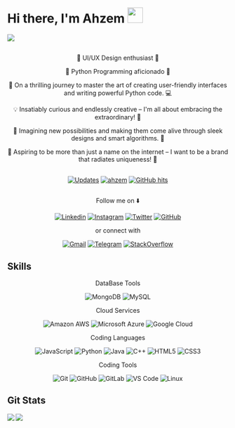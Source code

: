 # Hi there, I'm Ahzem <img src="https://media.giphy.com/media/hvRJCLFzcasrR4ia7z/giphy.gif" width="35px"></a>

<a><img align="center" src="https://github.com/Ahzem/Ahzem/assets/123859613/8d58ef82-2acf-4c04-9db3-5f3be2f3cc49"></a>

##  

<p align="center">🎨 UI/UX Design enthusiast 🎨</p>
<p align="center">🐍 Python Programming aficionado 🐍</p>
<p align="center">🚀 On a thrilling journey to master the art of creating user-friendly interfaces and writing powerful Python code. 💻</p>
<p align="center">💡 Insatiably curious and endlessly creative – I'm all about embracing the extraordinary! 🌟</p>
<p align="center">🔮 Imagining new possibilities and making them come alive through sleek designs and smart algorithms. 🌈</p>
<p align="center">🌟 Aspiring to be more than just a name on the internet – I want to be a brand that radiates uniqueness! 🚀</p>

##  

<p align="center">
    <a href="https://github.com/ahzem?tab=followers" target="_blank"><img alt="Updates" src="https://img.shields.io/badge/--000000?style=flat-square&logo=RSS&logoColor=white"></a>
    <a href="https://github.com/ahzem" target="_blank"><img alt="ahzem" src="https://badges.pufler.dev/visits/ahzem/ahzem?logo=GitHub&label=visits&color=success&logoColor=white&style=flat-square"/></a>
    <a href="https://github.com/ahzem/ahzem" target="_blank"><img alt="GitHub hits" src="https://img.shields.io/github/last-commit/ahzem/ahzem?label=profile%20updated&style=flat-square"></a>
</p>

## 

<p align="center">Follow me on ⬇️ </p>

<p align="center">
  <a href="https://www.linkedin.com/in/Ahzem/" target="_blank"><img alt="Linkedin" src="https://img.shields.io/badge/-@ahzem-0072b1?style=flat&logo=Linkedin&logoColor=white"></a>
  <a href="https://www.instagram.com/_ahzem_" target="_blank"><img alt="Instagram" src="https://img.shields.io/badge/-@ahzem-C13584?style=flat&logo=Instagram&logoColor=white"></a>
  <a href="https://twitter.com/intent/follow?screen_name=_ahzem_" target="_blank"><img alt="Twitter" src="https://img.shields.io/badge/-@ahzem-00acee?style=flat&logo=Twitter&logoColor=white"></a>
  <a href="https://github.com/ahzem" target="_blank"><img alt="GitHub" src="https://img.shields.io/github/followers/Ahzem?label=Follow&style=social"></a>
</p>

<p align="center"> or connect with </p>

<p align="center">
  <a href="mailto:muhammadhahzem1422@gmail.com" target="_blank"><img alt="Gmail" src="https://img.shields.io/badge/-Mail-c14438?style=flat&logo=Gmail&logoColor=white"></a>
  <a href="https://t.me/mfm_ahzem target="_blank"><img alt="Telegram" src="https://img.shields.io/badge/-Telegram-0088CC?style=flat&logo=Telegram&logoColor=white"></a>
  <a href="https://stackoverflow.com/users/21335921/ahzem?tab=profile" target="_blank"><img alt="StackOverflow" src="https://img.shields.io/badge/-Stack_Over_Flow-FE7A16?style=flat&logo=Stack%20Overflow&logoColor=white&"></a>
</p>

##  Skills
<p align="center" style="Bold">DataBase Tools</p>

<p align="center">
  <a><img alt="MongoDB" src="https://img.shields.io/badge/-MongoDB-black?style=flat-square&logo=mongodb"></a>
  <a><img alt="MySQL" src="https://img.shields.io/badge/-MySQL-black?style=flat-square&logo=mysql"></a>
</p>


<p align="center" style="Bold">Cloud Services</p>

<p align="center">
  <a><img alt="Amazon AWS" src="https://img.shields.io/badge/Amazon%20AWS-232F3E?style=flat-square&logo=amazon-aws"></a>
  <a><img alt="Microsoft Azure" src="https://img.shields.io/badge/Microsoft%20Azure-232F7E?style=flat-square&logo=microsoft-azure"></a>
  <a><img alt="Google Cloud" src="https://img.shields.io/badge/Google%20Cloud-black?style=flat-square&logo=google-cloud"></a>
</p>

<p align="center" style="Bold">Coding Languages</p>

<p align="center">
  <a><img alt="JavaScript" src="https://img.shields.io/badge/-JavaScript-black?style=flat-square&logo=javascript"></a>
  <a><img alt="Python" src="https://img.shields.io/badge/-Python-black?style=flat-square&logo=Python"></a>
  <a><img alt="Java" src="https://img.shields.io/badge/-java-E34A86?style=flat-square&logo=java"></a>
  <a><img alt="C++" src="https://img.shields.io/badge/-C++-00599C?style=flat-square&logo=c"></a>
  <a><img alt="HTML5" src="https://img.shields.io/badge/-HTML5-E34F26?style=flat-square&logo=html5&logoColor=white"></a>
  <a><img alt="CSS3" src="https://img.shields.io/badge/-CSS3-1572B6?style=flat-square&logo=css3"></a>
</p>

<p align="center" style="Bold">Coding Tools</p>

<p align="center">
  <a><img alt="Git" src="https://img.shields.io/badge/-Git-black?style=flat-square&logo=git"></a>
  <a><img alt="GitHub" src="https://img.shields.io/badge/-GitHub-181717?style=flat-square&logo=github"></a>
  <a><img alt="GitLab" src="https://img.shields.io/badge/-GitLab-FCA121?style=flat-square&logo=gitlab"></a>
  <a><img alt="VS Code" src="https://img.shields.io/badge/-VS%20Code-007ACC?style=flat-square&logo=visual-studio-code"></a>
  <a><img alt="Linux" src="https://img.shields.io/badge/Linux-black?style=flat-square&logo=linux"></a>
</p>


## Git Stats

<img align="left" src="https://github-readme-stats.vercel.app/api?username=ahzem&show_icons=true&count_private=true&theme=gruvbox" /> <img src="https://github-readme-stats.vercel.app/api/top-langs/?username=ahzem&layout=compact&count_private=true&theme=gruvbox" />
